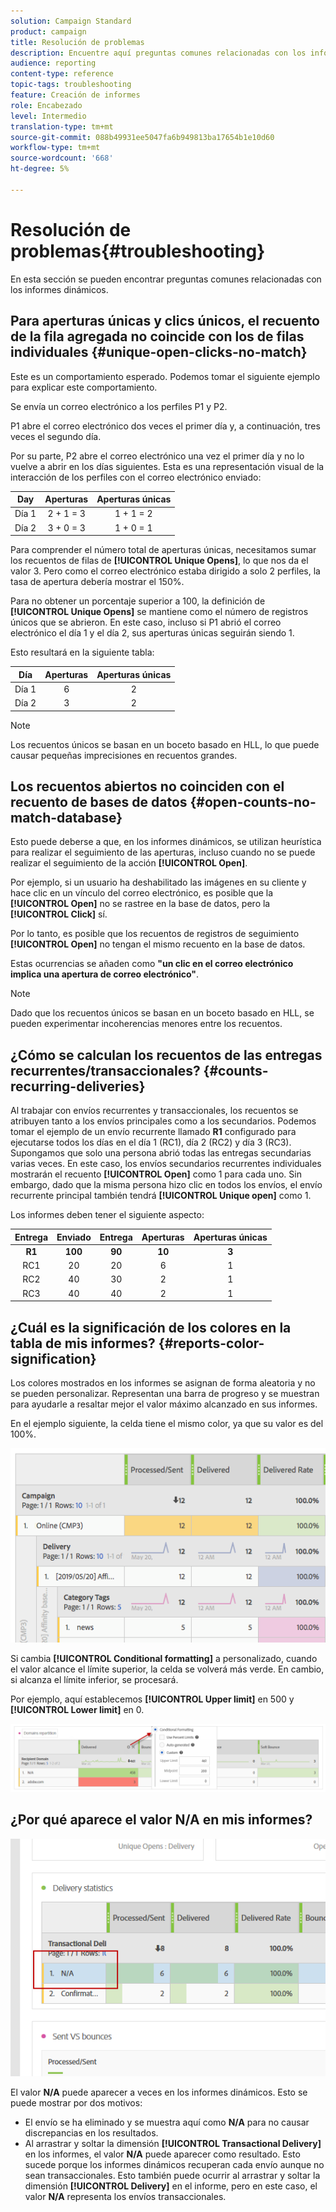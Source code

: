 ```yaml
---
solution: Campaign Standard
product: campaign
title: Resolución de problemas
description: Encuentre aquí preguntas comunes relacionadas con los informes dinámicos.
audience: reporting
content-type: reference
topic-tags: troubleshooting
feature: Creación de informes
role: Encabezado
level: Intermedio
translation-type: tm+mt
source-git-commit: 088b49931ee5047fa6b949813ba17654b1e10d60
workflow-type: tm+mt
source-wordcount: '668'
ht-degree: 5%

---
```



# Resolución de problemas{#troubleshooting}

En esta sección se pueden encontrar preguntas comunes relacionadas con los informes dinámicos.

## Para aperturas únicas y clics únicos, el recuento de la fila agregada no coincide con los de filas individuales {#unique-open-clicks-no-match}

Este es un comportamiento esperado.
Podemos tomar el siguiente ejemplo para explicar este comportamiento.

Se envía un correo electrónico a los perfiles P1 y P2.

P1 abre el correo electrónico dos veces el primer día y, a continuación, tres veces el segundo día.

Por su parte, P2 abre el correo electrónico una vez el primer día y no lo vuelve a abrir en los días siguientes.
Esta es una representación visual de la interacción de los perfiles con el correo electrónico enviado:

<table> 
 <thead> 
  <tr> 
   <th align="center"> <strong>Day</strong> <br /> </th> 
   <th align="center"> <strong>Aperturas</strong> <br /> </th> 
   <th align="center"> <strong>Aperturas únicas</strong> <br /> </th> 
  </tr> 
 </thead> 
 <tbody> 
  <tr> 
   <td align="center"> Día 1<br /> </td> 
   <td align="center"> 2 + 1 = 3<br /> </td> 
   <td align="center"> 1 + 1 = 2<br /> </td> 
  </tr> 
  <tr> 
   <td align="center"> Día 2<br /> </td> 
   <td align="center"> 3 + 0 = 3<br /> </td> 
   <td align="center"> 1 + 0 = 1<br /> </td> 
  </tr>
 </tbody> 
</table>

Para comprender el número total de aperturas únicas, necesitamos sumar los recuentos de filas de **[!UICONTROL Unique Opens]**, lo que nos da el valor 3. Pero como el correo electrónico estaba dirigido a solo 2 perfiles, la tasa de apertura debería mostrar el 150%.

Para no obtener un porcentaje superior a 100, la definición de **[!UICONTROL Unique Opens]** se mantiene como el número de registros únicos que se abrieron. En este caso, incluso si P1 abrió el correo electrónico el día 1 y el día 2, sus aperturas únicas seguirán siendo 1.

Esto resultará en la siguiente tabla:

<table> 
 <thead> 
  <tr> 
   <th align="center"> <strong>Día</strong> <br /> </th> 
   <th align="center"> <strong>Aperturas</strong> <br /> </th> 
   <th align="center"> <strong>Aperturas únicas</strong> <br /> </th> 
  </tr> 
 </thead> 
 <tbody> 
  <tr> 
   <td align="center"> Día 1<br /> </td> 
   <td align="center"> 6<br /> </td> 
   <td align="center"> 2<br /> </td>
  </tr> 
  <tr> 
   <td align="center"> Día 2<br /> </td> 
   <td align="center"> 3<br /> </td> 
   <td align="center"> 2<br /> </td> 
  </tr> 
 </tbody> 
</table>

>[!NOTE]
>
>Los recuentos únicos se basan en un boceto basado en HLL, lo que puede causar pequeñas imprecisiones en recuentos grandes.

## Los recuentos abiertos no coinciden con el recuento de bases de datos {#open-counts-no-match-database}

Esto puede deberse a que, en los informes dinámicos, se utilizan heurística para realizar el seguimiento de las aperturas, incluso cuando no se puede realizar el seguimiento de la acción **[!UICONTROL Open]**.

Por ejemplo, si un usuario ha deshabilitado las imágenes en su cliente y hace clic en un vínculo del correo electrónico, es posible que la **[!UICONTROL Open]** no se rastree en la base de datos, pero la **[!UICONTROL Click]** sí.

Por lo tanto, es posible que los recuentos de registros de seguimiento **[!UICONTROL Open]** no tengan el mismo recuento en la base de datos.

Estas ocurrencias se añaden como **&quot;un clic en el correo electrónico implica una apertura de correo electrónico&quot;**.

>[!NOTE]
>
>Dado que los recuentos únicos se basan en un boceto basado en HLL, se pueden experimentar incoherencias menores entre los recuentos.

## ¿Cómo se calculan los recuentos de las entregas recurrentes/transaccionales? {#counts-recurring-deliveries}

Al trabajar con envíos recurrentes y transaccionales, los recuentos se atribuyen tanto a los envíos principales como a los secundarios.
Podemos tomar el ejemplo de un envío recurrente llamado **R1** configurado para ejecutarse todos los días en el día 1 (RC1), día 2 (RC2) y día 3 (RC3).
Supongamos que solo una persona abrió todas las entregas secundarias varias veces. En este caso, los envíos secundarios recurrentes individuales mostrarán el recuento **[!UICONTROL Open]** como 1 para cada uno.
Sin embargo, dado que la misma persona hizo clic en todos los envíos, el envío recurrente principal también tendrá **[!UICONTROL Unique open]** como 1.

Los informes deben tener el siguiente aspecto:

<table> 
 <thead> 
  <tr> 
   <th align="center"> <strong>Entrega</strong> <br /> </th> 
   <th align="center"> <strong>Enviado</strong> <br /> </th> 
   <th align="center"> <strong>Entrega</strong> <br /> </th>
   <th align="center"> <strong>Aperturas</strong> <br /> </th> 
   <th align="center"> <strong>Aperturas únicas</strong> <br /> </th>
  </tr> 
 </thead> 
 <tbody> 
  <tr> 
   <td align="center"> <strong>R1<br/> </td> 
   <td align="center"> <strong>100<br/> </td> 
   <td align="center"> <strong>90<br/> </td> 
   <td align="center"> <strong>10<br/> </td> 
   <td align="center"> <strong>3<br/> </td> 
  </tr> 
  <tr> 
   <td align="center"> RC1<br/> </td> 
   <td align="center"> 20<br /> </td> 
   <td align="center"> 20<br /> </td> 
   <td align="center"> 6<br /> </td> 
   <td align="center"> 1<br /> </td> 
  </tr>
    <tr> 
   <td align="center"> RC2<br /> </td> 
   <td align="center"> 40<br /> </td> 
   <td align="center"> 30<br /> </td> 
   <td align="center"> 2<br /> </td> 
   <td align="center"> 1<br /> </td> 
  </tr> 
    <tr> 
   <td align="center"> RC3<br /> </td> 
   <td align="center"> 40<br /> </td> 
   <td align="center"> 40<br /> </td> 
   <td align="center"> 2<br /> </td> 
   <td align="center"> 1<br /> </td> 
  </tr> 
 </tbody> 
</table>

## ¿Cuál es la significación de los colores en la tabla de mis informes? {#reports-color-signification}

Los colores mostrados en los informes se asignan de forma aleatoria y no se pueden personalizar. Representan una barra de progreso y se muestran para ayudarle a resaltar mejor el valor máximo alcanzado en sus informes.

En el ejemplo siguiente, la celda tiene el mismo color, ya que su valor es del 100%.

![](assets/troubleshooting_1.png)

Si cambia **[!UICONTROL Conditional formatting]** a personalizado, cuando el valor alcance el límite superior, la celda se volverá más verde. En cambio, si alcanza el límite inferior, se procesará.

Por ejemplo, aquí establecemos **[!UICONTROL Upper limit]** en 500 y **[!UICONTROL Lower limit]** en 0.

![](assets/troubleshooting_2.png)

## ¿Por qué aparece el valor N/A en mis informes?

![](assets/troubleshooting_3.png)

El valor **N/A** puede aparecer a veces en los informes dinámicos. Esto se puede mostrar por dos motivos:

* El envío se ha eliminado y se muestra aquí como **N/A** para no causar discrepancias en los resultados.
* Al arrastrar y soltar la dimensión **[!UICONTROL Transactional Delivery]** en los informes, el valor **N/A** puede aparecer como resultado. Esto sucede porque los informes dinámicos recuperan cada envío aunque no sean transaccionales.
Esto también puede ocurrir al arrastrar y soltar la dimensión **[!UICONTROL Delivery]** en el informe, pero en este caso, el valor **N/A** representa los envíos transaccionales.
